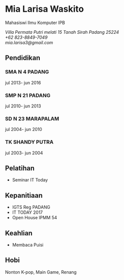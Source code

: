 # Mia Larisa Waskito

Mahasiswi Ilmu Komputer IPB

_Villa Permata Putri melati 15 Tanah Sirah Padang 25224\
+62 823-8849-7049\
mia.larisa3@gmail.com_

## __Pendidikan__

### SMA N 4 PADANG

jul 2013- jun 2016

### SMP N 21 PADANG

jul 2010- jun 2013

### SD N 23 MARAPALAM

jul 2004- jun 2010

### TK SHANDY PUTRA

jul 2003- jun 2004

## Pelatihan

* Seminar IT Today

## Kepanitiaan

* IGTS Reg PADANG
* IT TODAY 2017
* Open House IPMM 54

## Keahlian
* Membaca Puisi

## Hobi
Nonton K-pop, Main Game, Renang
